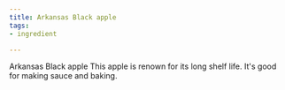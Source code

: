 ```yaml
---
title: Arkansas Black apple
tags:
- ingredient

---
```

Arkansas Black apple This apple is renown for its long shelf life. It's good for making sauce and baking.
